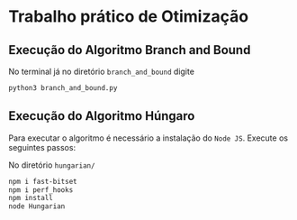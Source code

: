# Trabalho prático de Otimização


## Execução do Algoritmo Branch and Bound

No terminal já no diretório `branch_and_bound` digite

```bash
python3 branch_and_bound.py
```

## Execução do Algoritmo Húngaro

Para executar o algoritmo é necessário a instalação do `Node JS`. Execute os seguintes passos:

No diretório `hungarian/`

```bash
npm i fast-bitset
npm i perf_hooks    
npm install
node Hungarian
```
